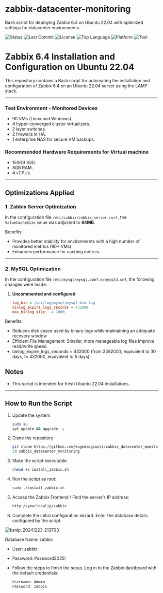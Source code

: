# zabbix-datacenter-monitoring
Bash script for deploying Zabbix 6.4 on Ubuntu 22.04 with optimized settings for datacenter environments.

![Status](https://img.shields.io/badge/status-in--development-yellow)
![Last Commit](https://img.shields.io/github/last-commit/eugeniogiusti/zabbix-datacenter-monitoring)
![License](https://img.shields.io/github/license/eugeniogiusti/zabbix-datacenter-monitoring)
![Top Language](https://img.shields.io/github/languages/top/eugeniogiusti/zabbix-datacenter-monitoring)
![Platform](https://img.shields.io/badge/platform-Linux-blue)
![Tool](https://img.shields.io/badge/tool-Zabbix-red)

# Zabbix 6.4 Installation and Configuration on Ubuntu 22.04

This repository contains a Bash script for automating the installation and configuration of Zabbix 6.4 on an Ubuntu 22.04 server using the LAMP stack.

---

### Test Environment - Monitored Devices
- 90 VMs (Linux and Windows).
- 4 hyper-converged cluster virtualizers.
- 2 layer switches.
- 2 firewalls in HA.
- 1 enterprise NAS for secure VM backups.

### Recommended Hardware Requirements for Virtual machine
- 150GB SSD.
- 8GB RAM.
- 4 vCPUs.

---

## Optimizations Applied

### 1. Zabbix Server Optimization
In the configuration file `/etc/zabbix/zabbix_server.conf`, the `ValueCacheSize` value was adjusted to **64MB**.  

Benefits:
- Provides better stability for environments with a high number of monitored metrics (90+ VMs).
- Enhances performance for caching metrics.

---

### 2. MySQL Optimization
In the configuration file `/etc/mysql/mysql.conf.d/mysqld.cnf`, the following changes were made:  
1. **Uncommented and configured**:  
   ```ini
   log_bin = /var/log/mysql/mysql-bin.log
   binlog_expire_logs_seconds = 432000
   max_binlog_size   = 100M
   
Benefits:
- Reduces disk space used by binary logs while maintaining an adequate recovery window
- Efficient File Management: Smaller, more manageable log files improve read/write speed.
- binlog_expire_logs_seconds = 432000 (from 2592000, equivalent to 30 days, to 432000, equivalent to 5 days).

## Notes

- This script is intended for fresh Ubuntu 22.04 installations.
---

## How to Run the Script

1. Update the system
   ```bash
   sudo su
   apt update && apgrade -y

2. Clone the repository
   ```bash
   git clone https://github.com/eugeniogiusti/zabbix_datacenter_monitoring.git
   cd zabbix_datacenter_monitoring


3. Make the script executable:
   ```bash
   chmod +x install_zabbix.sh


4. Run the script as root:
   ```bash
   sudo ./install_zabbix.sh


5. Access the Zabbix Frontend / Find the server’s IP address:
   ```bash
   http://yourlocalip/zabbix


6. Complete the initial configuration wizard:
Enter the database details configured by the script:

![ksnip_20241223-213703](https://github.com/user-attachments/assets/c40eaffb-a578-422c-9549-71c3295830cc)


Database Name: zabbix
- User: zabbix
- Password: Password2025!

- Follow the steps to finish the setup.
Log in to the Zabbix dashboard with the default credentials:

   ```bash
   Username: Admin
   Password: zabbix

